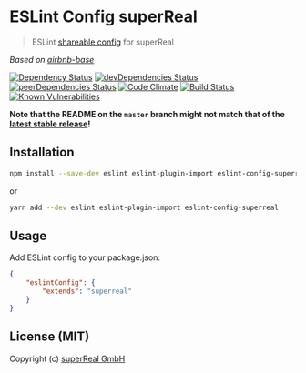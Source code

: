 # ESLint Config superReal
> ESLint [shareable config](http://eslint.org/docs/developer-guide/shareable-configs) for superReal

_Based on [airbnb-base](https://www.npmjs.com/package/eslint-config-airbnb-base)_

[![Dependency Status](https://david-dm.org/superReal/eslint-config-superreal.svg)](https://david-dm.org/superReal/eslint-config-superreal)
[![devDependencies Status](https://david-dm.org/superReal/eslint-config-superreal/dev-status.svg)](https://david-dm.org/superReal/eslint-config-superreal?type=dev)
[![peerDependencies Status](https://david-dm.org/superReal/eslint-config-superreal/peer-status.svg)](https://david-dm.org/superReal/eslint-config-superreal?type=peer)
[![Code Climate](https://codeclimate.com/github/superReal/eslint-config-superreal/badges/gpa.svg)](https://codeclimate.com/github/superReal/eslint-config-superreal)
[![Build Status](https://travis-ci.org/superReal/eslint-config-superreal.svg?branch=master)](https://travis-ci.org/superReal/eslint-config-superreal)
[![Known Vulnerabilities](https://snyk.io/test/github/superReal/eslint-config-superreal/badge.svg)](https://snyk.io/test/github/superReal/eslint-config-superreal)

**Note that the README on the `master` branch might not match that of the [latest stable release](https://github.com/superReal/eslint-config-superreal/releases/latest)!**

## Installation

```bash
npm install --save-dev eslint eslint-plugin-import eslint-config-superreal
```
or
```bash
yarn add --dev eslint eslint-plugin-import eslint-config-superreal
```

## Usage

Add ESLint config to your package.json:

```json
{
    "eslintConfig": {
        "extends": "superreal"
    }
}
```



## License (MIT)
Copyright (c) [superReal GmbH](http://www.superreal.de)
